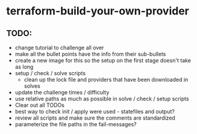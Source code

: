 # terraform-build-your-own-provider

## TODO:

- change tutorial to challenge all over
- make all the bullet points have the info from their sub-bullets
- create a new image for this so the setup on the first stage doesn't take as long
- setup / check / solve scripts
    - clean up the lock file and providers that have been downloaded in solves
- update the challenge times / difficulty
- use relative paths as much as possible in solve / check / setup scripts
- Clear out all TODOs
- best way to check init / apply were used - statefiles and output?
- review all scripts and make sure the comments are standardized
- parameterize the file paths in the fail-messages?